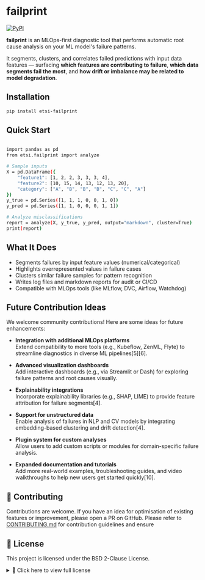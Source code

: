 # failprint

[![PyPI](https://img.shields.io/pypi/v/etsi-failprint.svg)](https://pypi.org/project/etsi-failprint/)


**failprint** is an MLOps-first diagnostic tool that performs automatic root cause analysis on your ML model's failure patterns.

It segments, clusters, and correlates failed predictions with input data features — surfacing **which features are contributing to failure**, **which data segments fail the most**, and **how drift or imbalance may be related to model degradation**.

##  Installation

```bash
pip install etsi-failprint
```

##  Quick Start

``` bash 

import pandas as pd
from etsi.failprint import analyze

# Sample inputs
X = pd.DataFrame({
    "feature1": [1, 2, 2, 3, 3, 3, 4],
    "feature2": [10, 15, 14, 13, 12, 13, 20],
    "category": ["A", "B", "B", "B", "C", "C", "A"]
})
y_true = pd.Series([1, 1, 1, 0, 0, 1, 0])
y_pred = pd.Series([1, 1, 0, 0, 0, 1, 1])

# Analyze misclassifications
report = analyze(X, y_true, y_pred, output="markdown", cluster=True)
print(report)

```

##  What It Does
- Segments failures by input feature values (numerical/categorical)
- Highlights overrepresented values in failure cases
- Clusters similar failure samples for pattern recognition
- Writes log files and markdown reports for audit or CI/CD
- Compatible with MLOps tools (like MLflow, DVC, Airflow, Watchdog)

## Future Contribution Ideas

We welcome community contributions! Here are some ideas for future enhancements:

- **Integration with additional MLOps platforms**  
  Extend compatibility to more tools (e.g., Kubeflow, ZenML, Flyte) to streamline diagnostics in diverse ML pipelines[5][6].

- **Advanced visualization dashboards**  
  Add interactive dashboards (e.g., via Streamlit or Dash) for exploring failure patterns and root causes visually.

- **Explainability integrations**  
  Incorporate explainability libraries (e.g., SHAP, LIME) to provide feature attribution for failure segments[4].

- **Support for unstructured data**  
  Enable analysis of failures in NLP and CV models by integrating embedding-based clustering and drift detection[4].

- **Plugin system for custom analyses**  
  Allow users to add custom scripts or modules for domain-specific failure analysis.

- **Expanded documentation and tutorials**  
  Add more real-world examples, troubleshooting guides, and video walkthroughs to help new users get started quickly[10].

## 🤝 Contributing

Contributions are welcome. If you have an idea for optimisation of existing features or improvement, please open a PR on GitHub.
Please refer to [CONTRIBUTING.md](https://github.com/etsi-ai/etsi-failprint/blob/main/CONTRIBUTING.md) for contribution guidelines and ensure

## 📄 License

This project is licensed under the BSD 2-Clause License.

<details>
<summary>📜 Click here to view full license</summary>
    
<br>

    BSD 2-Clause License

    Copyright (c) 2025, et-si.ai

    Redistribution and use in source and binary forms, with or without
    modification, are permitted provided that the following conditions are met:

    1. Redistributions of source code must retain the above copyright notice,
       this list of conditions and the following disclaimer.

    2. Redistributions in binary form must reproduce the above copyright notice,
       this list of conditions and the following disclaimer in the documentation
       and/or other materials provided with the distribution.

    THIS SOFTWARE IS PROVIDED BY THE COPYRIGHT HOLDERS AND CONTRIBUTORS "AS IS"
    AND ANY EXPRESS OR IMPLIED WARRANTIES, INCLUDING, BUT NOT LIMITED TO,
    THE IMPLIED WARRANTIES OF MERCHANTABILITY AND FITNESS FOR A PARTICULAR PURPOSE
    ARE DISCLAIMED. IN NO EVENT SHALL THE COPYRIGHT HOLDER OR CONTRIBUTORS BE
    LIABLE FOR ANY DIRECT, INDIRECT, INCIDENTAL, SPECIAL, EXEMPLARY, OR CONSEQUENTIAL
    DAMAGES (INCLUDING, BUT NOT LIMITED TO, PROCUREMENT OF SUBSTITUTE GOODS OR
    SERVICES; LOSS OF USE, DATA, OR PROFITS; OR BUSINESS INTERRUPTION) HOWEVER CAUSED
    AND ON ANY THEORY OF LIABILITY, WHETHER IN CONTRACT, STRICT LIABILITY, OR TORT
    (INCLUDING NEGLIGENCE OR OTHERWISE) ARISING IN ANY WAY OUT OF THE USE OF THIS
    SOFTWARE, EVEN IF ADVISED OF THE POSSIBILITY OF SUCH DAMAGE.

</details>
